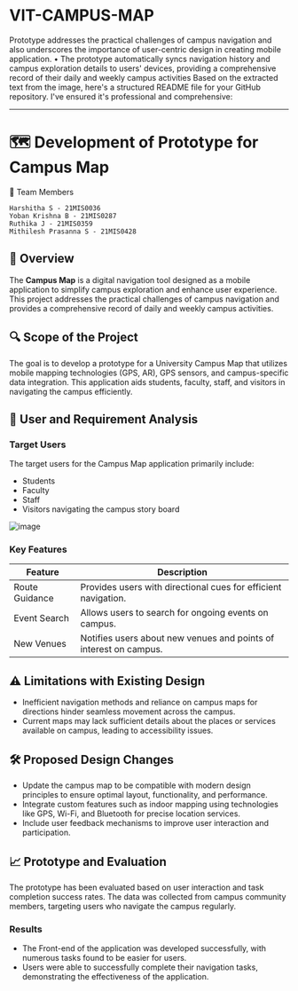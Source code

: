 # VIT-CAMPUS-MAP
Prototype addresses the practical challenges of campus navigation and also underscores the importance of user-centric design in creating mobile application. • The prototype automatically syncs navigation history and campus exploration details to users' devices, providing a comprehensive record of their daily and weekly campus activities
Based on the extracted text from the image, here's a structured README file for your GitHub repository. I've ensured it's professional and comprehensive:

---

# 🗺️ Development of Prototype for Campus Map
👥 Team Members

    Harshitha S - 21MIS0036
    Yoban Krishna B - 21MIS0287
    Ruthika J - 21MIS0359
    Mithilesh Prasanna S - 21MIS0428
## 📖 Overview

The **Campus Map** is a digital navigation tool designed as a mobile application to simplify campus exploration and enhance user experience. This project addresses the practical challenges of campus navigation and provides a comprehensive record of daily and weekly campus activities.

## 🔍 Scope of the Project

The goal is to develop a prototype for a University Campus Map that utilizes mobile mapping technologies (GPS, AR), GPS sensors, and campus-specific data integration. This application aids students, faculty, staff, and visitors in navigating the campus efficiently.

## 🎯 User and Requirement Analysis

### Target Users

The target users for the Campus Map application primarily include:

- Students
- Faculty
- Staff
- Visitors navigating the campus
story board

![image](https://github.com/user-attachments/assets/8f66612b-70f4-4f35-b188-f19a37e65066)


### Key Features

| **Feature**           | **Description**                                                                                   |
|-----------------------|---------------------------------------------------------------------------------------------------|
| Route Guidance        | Provides users with directional cues for efficient navigation.                                   |
| Event Search          | Allows users to search for ongoing events on campus.                                             |
| New Venues            | Notifies users about new venues and points of interest on campus.                               |

## ⚠️ Limitations with Existing Design

- Inefficient navigation methods and reliance on campus maps for directions hinder seamless movement across the campus.
- Current maps may lack sufficient details about the places or services available on campus, leading to accessibility issues.

## 🛠️ Proposed Design Changes

- Update the campus map to be compatible with modern design principles to ensure optimal layout, functionality, and performance.
- Integrate custom features such as indoor mapping using technologies like GPS, Wi-Fi, and Bluetooth for precise location services.
- Include user feedback mechanisms to improve user interaction and participation.

## 📈 Prototype and Evaluation

The prototype has been evaluated based on user interaction and task completion success rates. The data was collected from campus community members, targeting users who navigate the campus regularly.

### Results

- The Front-end of the application was developed successfully, with numerous tasks found to be easier for users.
- Users were able to successfully complete their navigation tasks, demonstrating the effectiveness of the application.


